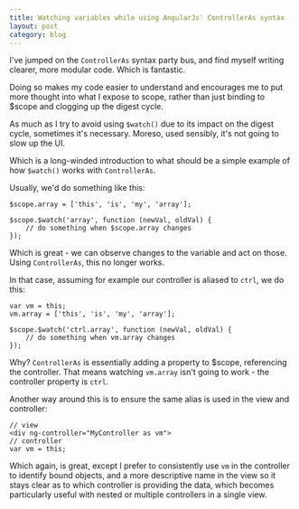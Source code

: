 ```yaml
---
title: Watching variables while using AngularJs' ControllerAs syntax
layout: post
category: blog
---
```


I've jumped on the `ControllerAs` syntax party bus, and find myself writing clearer, more modular code. Which is fantastic.

Doing so makes my code easier to understand and encourages me to put more thought into what I expose to scope, rather than just binding to $scope and clogging up the digest cycle.

As much as I try to avoid using `$watch()` due to its impact on the digest cycle, sometimes it's necessary. Moreso, used sensibly, it's not going to slow up the UI.

Which is a long-winded introduction to what should be a simple example of how `$watch()` works with `ControllerAs`.

Usually, we'd do something like this:

````
$scope.array = ['this', 'is', 'my', 'array'];

$scope.$watch('array', function (newVal, oldVal) {
    // do something when $scope.array changes
});
````

Which is great - we can observe changes to the variable and act on those. Using `ControllerAs`, this no longer works.

In that case, assuming for example our controller is aliased to `ctrl`, we do this:

````
var vm = this;
vm.array = ['this', 'is', 'my', 'array'];

$scope.$watch('ctrl.array', function (newVal, oldVal) {
    // do something when vm.array changes
});
````

Why? `ControllerAs` is essentially adding a property to $scope, referencing the controller. That means watching `vm.array` isn't going to work - the controller property is `ctrl`.

Another way around this is to ensure the same alias is used in the view and controller:

````
// view
<div ng-controller="MyController as vm">
// controller
var vm = this;
````

Which again, is great, except I prefer to consistently use `vm` in the controller to identify bound objects, and a more descriptive name in the view so it stays clear as to which controller is providing the data, which becomes particularly useful with nested or multiple controllers in a single view.
